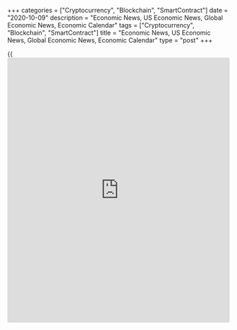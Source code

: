 +++
categories = ["Cryptocurrency", "Blockchain", "SmartContract"]
date = "2020-10-09"
description = "Economic News, US Economic News, Global Economic News, Economic Calendar"
tags = ["Cryptocurrency", "Blockchain", "SmartContract"]
title = "Economic News, US Economic News, Global Economic News, Economic Calendar"
type = "post"
+++

{{<iframe id="large-banner" src="https://www.bounty.group/#slide=17.0" width="100%" height="600" scrolling="no" style="border: 0px solid rgb(216, 221, 230); border-radius: 3px;">}}

UK economic recovery likely lost steam and is set to slow sharply in the
fourth quarter of the year, the NIESR said Friday. The think tank
estimates that growth stopped in September and the economy stagnated.
Growth is expected to be nearly 15 percent in the third quarter.  ONS
data, released earlier... [Read more...][1]

Wholesale inventories in the U.S. rose by slightly less than anticipated
in the month of August, according to a report released by the Commerce
Department on Friday. The Commerce Department said wholesale inventories
climbed by 0.4 percent in August after edging down by 0.2 percent in
July. Economists had expected inventories to increase by 0.5 percent.
[Read more...][2]

![uk dec18 09oct20][3]

Following a rebound from the reopening of the economy and government
support measures, the UK economic growth moderated notably in August
suggesting that growth momentum is losing steam. Gross domestic product
climbed 2.1 percent month-on-month, slower than the 6.4 percent
expansion seen in July, the Office for National Statistics reported
Friday. [Read more...][4]

![jobless3 100820][5]

A report released by the Labor Department on Thursday showed a modest
decrease in first-time claims for U.S. unemployment benefits in the week
ended October 3rd. The Labor Department said initial jobless claims
edged down to 840,000, a decrease of 9,000 from the previous week's
revised level of 849,000. [Read more...][6]

A report released by the Labor Department on Thursday showed a modest
decrease in first-time claims for U.S. unemployment benefits in the week
ended October 3rd. [Read more...][7]

Global trade volume is likely to fall less than earlier estimated this
year, and the expected rebound next year will not return it to pre-
crisis levels, the World Trade Organization said Tuesday, as it warned
of downside risks from a resurgence of coronavirus infections over the
coming months. The... [Read more...][8]

[View All][9]

   1. www.rtt[news](https://www.letsplayfx.com/blog/forex-news-website/).com/3135231/niesr-expects-uk-recovery-to-slow-significantly.aspx?type=alleco
   2. www.rtt[news](https://www.letsplayfx.com/blog/forex-news-website/).com/3135208/u-s-wholesale-inventories-rise-slightly-less-than-expected-in-august.aspx?type=alleco
   3. cdn.rtt[news](https://www.letsplayfx.com/blog/forex-news-website/).com/articleimages/forextopstory/2020/october/uk-dec18_09oct20.jpg (uk dec18 09oct20)
   4. www.rtt[news](https://www.letsplayfx.com/blog/forex-news-website/).com/3135149/uk-gdp-growth-moderates-in-august.aspx?type=alleco
   5. cdn.rtt[news](https://www.letsplayfx.com/blog/forex-news-website/).com/articleimages/ustopstories/2020/october/jobless3-100820.jpg (jobless3 100820)
   6. www.rtt[news](https://www.letsplayfx.com/blog/forex-news-website/).com/3134867/u-s-weekly-jobless-claims-edge-down-to-840000.aspx?type=useco
   7. www.rtt[news](https://www.letsplayfx.com/blog/forex-news-website/).com/3134837/u-s-weekly-jobless-claims-show-modest-decrease.aspx?type=useco
   8. www.rtt[news](https://www.letsplayfx.com/blog/forex-news-website/).com/3134214/wto-warns-of-downside-risks-from-second-wave-of-coronavirus-infections.aspx?type=useco
   9. www.rtt[news](https://www.letsplayfx.com/blog/forex-news-website/).com/list/us-economic-[news](https://www.letsplayfx.com/blog/forex-news-website/).aspx